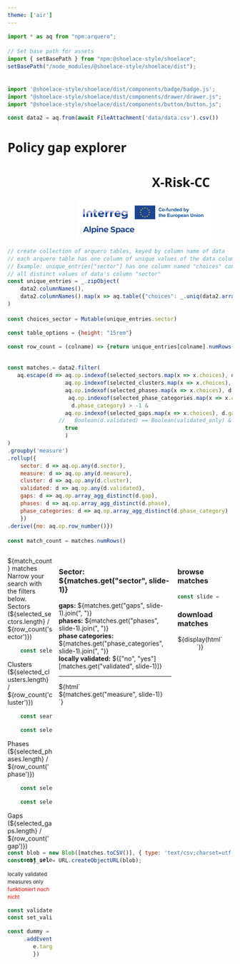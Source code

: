 ```yaml
---
theme: ['air']
---
```


<link rel="stylesheet" href="custom.css">
<link rel="stylesheet" href="assets/shoelace-light.css">

<script defer src="assets/fontawesome/fontawesome.js"></script>
<script defer src="assets/fontawesome/solid.js"></script>

```js   
import * as aq from "npm:arquero";

// Set base path for assets
import { setBasePath } from "npm:@shoelace-style/shoelace";
setBasePath("/node_modules/@shoelace-style/shoelace/dist");


import '@shoelace-style/shoelace/dist/components/badge/badge.js';
import "@shoelace-style/shoelace/dist/components/drawer/drawer.js";
import "@shoelace-style/shoelace/dist/components/button/button.js";

```

```js
const data2 = aq.from(await FileAttachment('data/data.csv').csv())
```


<div class="grid grid-cols-4" style="width:90%; font-family:sans; align-items:start">
  <div class="grid-colspan-2"><h1>Policy gap explorer</h1></div>
  <div style="text-align:right"><h1 style="align:middle">X-Risk-CC</h1></div>
  <div style="text-align:right"><img src="assets/ASP_21-27_Logo-Standard.png" width="300"></div>
</div>


```js
// create collection of arquero tables, keyed by column name of data
// each arquero table has one column of unique values of the data column
// Example: unique_entries["sector"] has one column named "choices" containing
// all distinct values of data's column "sector"
const unique_entries = _.zipObject(
    data2.columnNames(),
    data2.columnNames().map(x => aq.table({"choices": _.uniq(data2.array(x))}))
)

const choices_sector = Mutable(unique_entries.sector)


```



```js
const table_options = {height: "15rem"}
```



```js
const row_count = (colname) => {return unique_entries[colname].numRows()}
```


```js

const matches = data2.filter(
   aq.escape(d => aq.op.indexof(selected_sectors.map(x => x.choices), d.sector) > -1 &
                  aq.op.indexof(selected_clusters.map(x => x.choices), d.cluster) > -1 &
                  aq.op.indexof(selected_phases.map(x => x.choices), d.phase) > -1 &
                   aq.op.indexof(selected_phase_categories.map(x => x.choices), 
                    d.phase_category) > -1 &
                  aq.op.indexof(selected_gaps.map(x => x.choices), d.gap) > -1 &
                //   Boolean(d.validated) == Boolean(validated_only) &
                  true
                  )
)
.groupby('measure')
.rollup({
    sector: d => aq.op.any(d.sector),
    measure: d => aq.op.any(d.measure),
    cluster: d => aq.op.any(d.cluster),
    validated: d => aq.op.any(d.validated),
    gaps: d => aq.op.array_agg_distinct(d.gap),
    phases: d => aq.op.array_agg_distinct(d.phase),
    phase_categories: d => aq.op.array_agg_distinct(d.phase_category)
    })
.derive({no: aq.op.row_number()})

const match_count = matches.numRows()

```



<div style="display:grid;
    grid-template-columns: 20% 50% 20%;
    gap:1em;">
    <div><!-- first row, left column --></div>
    <!-- center column: -->
    <div>



</div>
<!-- right column -->
<div></div>




<!-- second row, left column: -->
<div class="card" style="height:40rem">
<sl-badge variant="success" pill>${match_count}</sl-badge> matches

<div class="note" label="Filter">Narrow your search with the filters below.</div>

<sl-details>
    <div slot="summary">Sectors (${selected_sectors.length} / ${row_count('sector')})</div>
    

```js
    const selected_sectors = view(Inputs.table(choices_sector, {required: true})); 
```
    

  </sl-details>
  <sl-details>
    <div slot="summary">Clusters (${selected_clusters.length} / ${row_count('cluster')})</div>

```js
    const searched_clusters = view(Inputs.search(unique_entries.cluster));
```

```js
    const selected_clusters = view(Inputs.table(searched_clusters));
```

</sl-details>
<sl-details>
<div slot="summary">Phases (${selected_phases.length} / ${row_count('phase')})</div>
    <div class="grid-cols-2">

```js
    const selected_phases = view(Inputs.table(unique_entries.phase));  
```

```js
    const selected_phase_categories = view(Inputs.table(unique_entries.phase_category));
```  

</div>
</sl-details>
<sl-details>
    <div slot="summary">Gaps (${selected_gaps.length} / ${row_count('gap')})</div>   

```js
    const selected_gaps = view(Inputs.table(unique_entries.gap, table_options));
```
</sl-details>

<!-- <div class="note" label="Validated?">Show only locally validated measures.</div> -->
<sl-switch id="switch_validated"><small>locally validated measures only</small>
<small style="color:red">funktioniert noch nicht</small>

</sl-switch>

```js
const validated_only = Mutable(false)
const set_validated_only = (x) => {validated_only.value = x}

```

```js
const dummy = document.querySelector("#switch_validated")
     .addEventListener("click", (e) => {        
        e.target.checked ? set_validated_only(true) : set_validated_only(false)
        })
```

</div>
  <!-- center column -->

  <div>
        <div class="grid grid-cols-2">
            <div><h3>Sector: ${matches.get("sector", slide-1)}</h3></div>
            <!-- <div class="brief">
                <dl>    
                    <dt>gaps:</dt><dd>${matches.get("gaps", slide)}</dd>
                    <dt>phases:</dt><dd>${matches.get("phases", slide).join(", ")}</dd>
                    <dt>phase categories:</dt><dd>${matches.get("phase_categories", slide).join(",  ")}</dd>
                    <dt>locally validated:</dt><dd>${["no", "yes"][matches.get("validated", slide)]}</dd>    
                </dl>  
            </div> -->
        </div>
        <div class="grid grid-cols-4 brief">
        <div><strong>gaps:</strong> ${matches.get("gaps", slide-1).join(", ")}</div>
        <div><strong>phases:</strong> ${matches.get("phases", slide-1).join(", ")}</div>
        <div><strong>phase categories:</strong> ${matches.get("phase_categories", slide-1).join(", ")}</div>
        <div><strong>locally validated:</strong> ${["no", "yes"][matches.get("validated", slide-1)]}</div>
        </div>
    <hr/>
    ${html`<div class="note" label="# ${slide}"> ${matches.get("measure", slide-1)}</div>`}
  </div>
<!-- right column -->
<div>
    <div class="card">
    <h3>browse matches</h3>

```js
const slide = view(Inputs.range([1, match_count], {step: 1}))
```


</div>
    <div class="card">
        <h3>download matches</h3>
        <div style="text-align:center">
            ${display(html`<sl-button aria-label="download suggestions" size="large" href="${obj_url}" download="result" circle><i class="fa fa-download"></i></sl-button>`)}
        </div>
    </div>
</div>

</div>




<div class="grid grid-cols-1">

</div>



```js
const blob = new Blob([matches.toCSV()], { type: 'text/csv;charset=utf-8,' });
const obj_url = URL.createObjectURL(blob);
```

